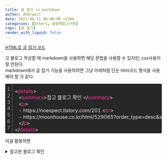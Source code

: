 ```yaml
---
title: 글 접기 in markdown
author: dh0rwwit
date: 2023-06-11 00:00:00 +2300
categories: [Others, 글쓸때참고사항]
tags: [글 접기]
render_with_liquid: false
---
```



[HTML로 글 접기 코드](https://dh0rwwit.github.io/posts/%EA%B8%80-%EC%A0%91%EA%B8%B0-in-html/)
   
깃 블로그 작성할 때 markdown을 사용하면 해당 문법을 사용할 수 있지만, css사용이 잘 안된다.      
markdown에서 글 접기 기능을 사용하려면 그냥 아래처럼 단순 html코드 형식을 사용해야 할 거 같다.
<br>
<div class="colorscripter-code" style="color:#f0f0f0;font-family:Consolas,font-size:'20px' ,'Liberation Mono', Menlo, Courier, monospace !important; position:relative !important;overflow:auto"><table class="colorscripter-code-table" style="margin:0;padding:0;border:none;background-color:#272727;border-radius:4px;" cellspacing="0" cellpadding="0"><tr><td style="padding:6px;border-right:2px solid #4f4f4f"><div style="margin:0;padding:0;word-break:normal;text-align:right;color:#aaa;font-family:Consolas,font-size:'20px' ,'Liberation Mono', Menlo, Courier, monospace !important;line-height:130%"><div style="line-height:130%">1</div><div style="line-height:130%">2</div><div style="line-height:130%">3</div><div style="line-height:130%">4</div><div style="line-height:130%">5</div><div style="line-height:130%">6</div><div style="line-height:130%">7</div></div></td><td style="padding:6px 0;text-align:left"><div style="margin:0;padding:0;color:#f0f0f0;font-family:Consolas,font-size:'20px' ,'Liberation Mono', Menlo, Courier, monospace !important;line-height:130%"><div style="padding:0 6px; white-space:pre; line-height:130%"><font color="#f0f0f0">&lt;</font><font color="#ff3399">details</font><font color="#f0f0f0">&gt;</font></div><div style="padding:0 6px; white-space:pre; line-height:130%">&nbsp;&nbsp;&nbsp;<font color="#f0f0f0">&lt;</font><font color="#ff3399">summary</font><font color="#f0f0f0">&gt;</font>참고&nbsp;블로그&nbsp;확인&nbsp;<font color="#f0f0f0">&lt;</font><font color="#f0f0f0">/</font><font color="#ff3399">summary</font><font color="#f0f0f0">&gt;</font></div><div style="padding:0 6px; white-space:pre; line-height:130%">&nbsp;&nbsp;&nbsp;<font color="#f0f0f0">&lt;</font><font color="#ff3399">p</font><font color="#f0f0f0">&gt;</font></div><div style="padding:0 6px; white-space:pre; line-height:130%">&nbsp;&nbsp;&nbsp;-&nbsp;https://noexpect.tistory.com/201&nbsp;<font color="#f0f0f0">&lt;</font><font color="#ff3399">br</font><font color="#f0f0f0">&gt;</font></div><div style="padding:0 6px; white-space:pre; line-height:130%">&nbsp;&nbsp;&nbsp;-&nbsp;https://moonhouse.co.kr/html/529065?order_type=desc&amp;sort_index=readed_count&amp;l=en&amp;m=1&amp;page=2&amp;listStyle=webzine</div><div style="padding:0 6px; white-space:pre; line-height:130%">&nbsp;&nbsp;&nbsp;<font color="#f0f0f0">&lt;</font><font color="#f0f0f0">/</font><font color="#ff3399">p</font><font color="#f0f0f0">&gt;</font></div><div style="padding:0 6px; white-space:pre; line-height:130%"><font color="#f0f0f0">&lt;</font><font color="#f0f0f0">/</font><font color="#ff3399">details</font><font color="#f0f0f0">&gt;</font></div></div><div style="text-align:right;margin-top:-13px;margin-right:5px;font-size:9px;font-style:italic"></div></td><td style="vertical-align:bottom;padding:0 2px 4px 0"></td></tr></table></div>

   
이걸 활용하면 
<details>
   <summary> 참고한 블로그 확인 </summary>
   <p>
   - https://noexpect.tistory.com/201 <br>
   - https://moonhouse.co.kr/html/529065?order_type=desc&sort_index=readed_count&l=en&m=1&page=2&listStyle=webzine
   </p>
</details>